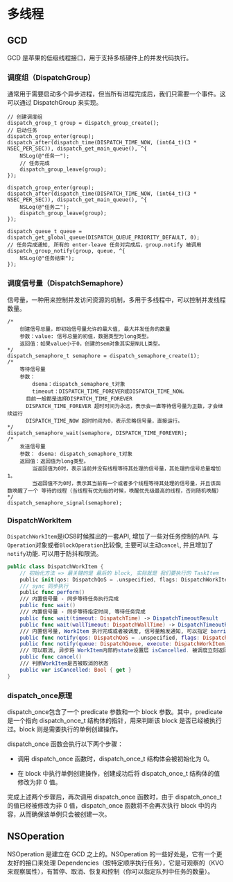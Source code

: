 # 多线程

## GCD

GCD 是苹果的低级线程接口，用于支持多核硬件上的并发代码执行。

### 调度组（DispatchGroup）

通常用于需要启动多个异步进程，但当所有进程完成后，我们只需要一个事件。这可以通过 DispatchGroup 来实现。

```objc
// 创建调度组
dispatch_group_t group = dispatch_group_create();
// 启动任务
dispatch_group_enter(group);
dispatch_after(dispatch_time(DISPATCH_TIME_NOW, (int64_t)(3 * NSEC_PER_SEC)), dispatch_get_main_queue(), ^{
    NSLog(@"任务一");
    // 任务完成
    dispatch_group_leave(group);
});

dispatch_group_enter(group);
dispatch_after(dispatch_time(DISPATCH_TIME_NOW, (int64_t)(3 * NSEC_PER_SEC)), dispatch_get_main_queue(), ^{
    NSLog(@"任务二");
    dispatch_group_leave(group);
});

dispatch_queue_t queue = dispatch_get_global_queue(DISPATCH_QUEUE_PRIORITY_DEFAULT, 0);
// 任务完成通知, 所有的 enter-leave 任务对完成后，group.notify 被调用
dispatch_group_notify(group, queue, ^{
    NSLog(@"任务结束");
});
```

### 调度信号量（DispatchSemaphore）

信号量，一种用来控制并发访问资源的机制，多用于多线程中，可以控制并发线程数量。

```objc
/*
	创建信号总量，即初始信号量允许的最大值, 最大并发任务的数量
	参数：value: 信号总量的初值，数据类型为long类型。
	返回值：如果value小于0，创建的sem对象其实是NULL类型。
*/
dispatch_semaphore_t semaphore = dispatch_semaphore_create(1);
/*
	等待信号量
	参数： 
		dsema：dispatch_semaphore_t对象
		timeout：DISPATCH_TIME_FOREVER或DISPATCH_TIME_NOW。
      目前一般都是选择DISPATCH_TIME_FOREVER
      DISPATCH_TIME_FOREVER 超时时间为永远，表示会一直等待信号量为正数，才会继续运行
      DISPATCH_TIME_NOW 超时时间为0，表示忽略信号量，直接运行。
*/
dispatch_semaphore_wait(semaphore, DISPATCH_TIME_FOREVER);
/*
	发送信号量
	参数： dsema: dispatch_semaphore_t对象
	返回值：返回值为long类型。
		当返回值为0时，表示当前并没有线程等待其处理的信号量，其处理的信号总量增加1。
		当返回值不为0时，表示其当前有一个或者多个线程等待其处理的信号量，并且该函数唤醒了一个	等待的线程（当线程有优先级的时候，唤醒优先级最高的线程，否则随机唤醒）
*/
dispatch_semaphore_signal(semaphore);
```

### DispatchWorkItem

`DispatchWorkItem`是iOS8时候推出的一套API, 增加了一些对任务控制的API. 与`Operation`对象或者`BlockOperation`比较像, 主要可以主动`cancel`, 并且增加了`notify`功能. 可以用于防抖和限流。

```swift
public class DispatchWorkItem {
    // 初始化方法 => 最关键的是 最后的 block, 实际就是 我们要执行的 TaskItem
    public init(qos: DispatchQoS = .unspecified, flags: DispatchWorkItemFlags = [], block: @escaping @convention(block) () -> Void)
    /// sync 同步执行
    public func perform()
    /// 内置信号量 - 同步等待任务执行完成
    public func wait()
    /// 内置信号量 - 同步等待指定时间, 等待任务完成
    public func wait(timeout: DispatchTime) -> DispatchTimeoutResult
    public func wait(wallTimeout: DispatchWallTime) -> DispatchTimeoutResult
    /// 内置信号量, WorkItem 执行完成或者被调度, 信号量触发通知, 可以指定 barrier
    public func notify(qos: DispatchQoS = .unspecified, flags: DispatchWorkItemFlags = [], queue: DispatchQueue, execute: @escaping @convention(block) () -> Void)
    public func notify(queue: DispatchQueue, execute: DispatchWorkItem)
    /// 可以取消, 异步将 WorkItem内部的state设置层 isCancelled. 被调度立刻返回(注意, 也会触发notify)
    public func cancel()
    /// 判断WorkItem是否被取消的状态
    public var isCancelled: Bool { get }
}
```

### dispatch_once原理

dispatch_once包含了一个 predicate 参数和一个 block 参数。其中，predicate 是一个指向 dispatch_once_t 结构体的指针，用来判断该 block 是否已经被执行过。block 则是需要执行的单例创建操作。

 dispatch_once 函数会执行以下两个步骤：

- 调用 dispatch_once 函数时，dispatch_once_t 结构体会被初始化为 0。

- 在 block 中执行单例创建操作，创建成功后将 dispatch_once_t 结构体的值修改为非 0 值。

完成上述两个步骤后，再次调用 dispatch_once 函数时，由于 dispatch_once_t 的值已经被修改为非 0 值，dispatch_once 函数将不会再次执行 block 中的内容，从而确保该单例只会被创建一次。

## NSOperation

NSOperation 是建立在 GCD 之上的。NSOperation 的一些好处是，它有一个更友好的接口来处理 Dependencies（按特定顺序执行任务），它是可观察的（KVO 来观察属性），有暂停、取消、恢复和控制（你可以指定队列中任务的数量）。
